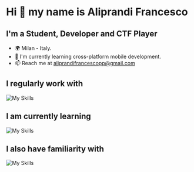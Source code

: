 # Hi 👋 my name is Aliprandi Francesco

## I'm a Student, Developer and CTF Player

- 🌍 Milan - Italy.
- 🚀 I'm currently learning cross-platform mobile development.
- 📫 Reach me at aliprandifrancescopp@gmail.com

## I regularly work with

![My Skills](https://skillicons.dev/icons?i=python,js,ts,react,tailwindcss,express,mongodb,docker)

## I am currently learning

![My Skills](https://skillicons.dev/icons?i=next,firebase)

## I also have familiarity with

![My Skills](https://skillicons.dev/icons?i=c,rust,java,php,mysql)
